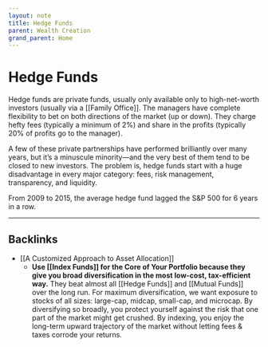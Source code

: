 ```yaml
---
layout: note
title: Hedge Funds
parent: Wealth Creation
grand_parent: Home
---
```


# Hedge Funds

Hedge funds are private funds, usually only available only to high-net-worth investors (usually via a [[Family Office]]. The managers have complete flexibility to bet on both directions of the market (up or down). They charge hefty fees (typically a minimum of 2%) and share in the profits (typically 20% of profits go to the manager).

A few of these private partnerships have performed brilliantly over many years, but it’s a minuscule minority—and the very best of them tend to be closed to new investors. The problem is, hedge funds start with a huge disadvantage in every major category: fees, risk management, transparency, and liquidity.

From 2009 to 2015, the average hedge fund lagged the S&P 500 for 6 years in a row.

---
## Backlinks
* [[A Customized Approach to Asset Allocation]]
	* **Use [[Index Funds]] for the Core of Your Portfolio because they give you broad diversification in the most low-cost, tax-efficient way.** They beat almost all [[Hedge Funds]] and [[Mutual Funds]] over the long run. For maximum diversification, we want exposure to stocks of all sizes: large-cap, midcap, small-cap, and microcap. By diversifying so broadly, you protect yourself against the risk that one part of the market might get crushed. By indexing, you enjoy the long-term upward trajectory of the market without letting fees & taxes corrode your returns.

